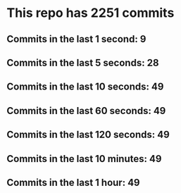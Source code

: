 # This repo has 2251 commits

## Commits in the last 1 second: 9
## Commits in the last 5 seconds: 28
## Commits in the last 10 seconds: 49
## Commits in the last 60 seconds: 49
## Commits in the last 120 seconds: 49
## Commits in the last 10 minutes: 49
## Commits in the last 1 hour: 49

